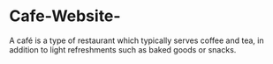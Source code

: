 # Cafe-Website-
A café is a type of restaurant which typically serves coffee and tea, in addition to light refreshments such as baked goods or snacks.
